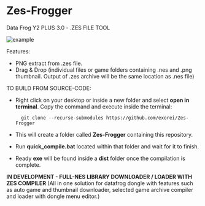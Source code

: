 # Zes-Frogger

Data Frog Y2 PLUS 3.0 - .ZES FILE TOOL

![example](https://github.com/user-attachments/assets/c5b745ad-f69a-42e1-9703-ab476f329030)

Features:
- PNG extract from .zes file.
- Drag & Drop
(individual files or game folders containing .nes and .png thumbnail. Output of .zes archive will be the same location as .nes file)

TO BUILD FROM SOURCE-CODE:
- Right click on your desktop or inside a new folder and select **open in terminal**.
Copy the command and execute inside the terminal:

        git clone --recurse-submodules https://github.com/exorei/Zes-Frogger

- This will create a folder called **Zes-Frogger** containing this repository.
- Run **quick_compile.bat** located within that folder and wait for it to finish.

- Ready **exe** will be found inside a **dist** folder once the compilation is complete.

**IN DEVELOPMENT - FULL-NES LIBRARY DOWNLOADER / LOADER WITH ZES COMPILER** 
(All in one solution for datafrog dongle with features such as auto game and thumbnail downloader, selected game archive compiler and loader with dongle menu editor.)
